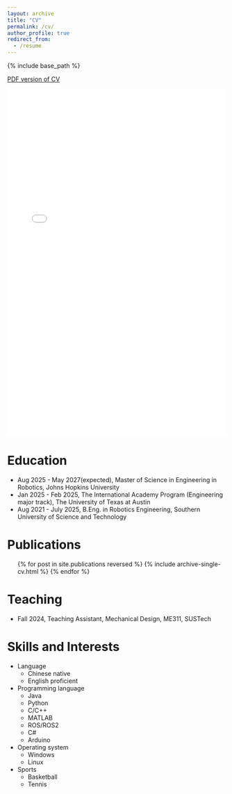 ```yaml
---
layout: archive
title: "CV"
permalink: /cv/
author_profile: true
redirect_from:
  - /resume
---
```


{% include base_path %}

<a href="../files/CV_GuojingHuang_en.pdf" target="_blank">PDF version of CV</a>
<iframe src="../files/CV_GuojingHuang_en.pdf" width="100%" height="800px" style="border: none;"></iframe>




Education
======
* Aug 2025 - May 2027(expected), Master of Science in Engineering in Robotics, Johns Hopkins University
* Jan 2025 - Feb 2025, The International Academy Program (Engineering major track), The University of Texas at Austin
* Aug 2021 - July 2025, B.Eng. in Robotics Engineering, Southern University of Science and Technology


Publications
======
  <ul>{% for post in site.publications reversed %}
    {% include archive-single-cv.html %}
  {% endfor %}</ul>


Teaching
======
* Fall 2024, Teaching Assistant, Mechanical Design, ME311, SUSTech


Skills and Interests
======
* Language
  * Chinese native
  * English proficient
* Programming language
  * Java
  * Python
  * C/C++
  * MATLAB
  * ROS/ROS2
  * C#
  * Arduino
* Operating system
  * Windows
  * Linux
* Sports
  * Basketball
  * Tennis


  
<!-- Service and leadership
====== -->

